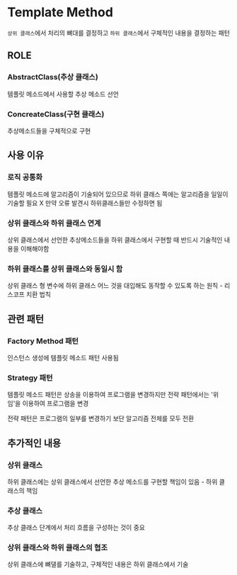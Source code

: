 # Template Method

`상위 클래스`에서 처리의 뼈대를 결정하고 `하위 클래스`에서 구체적인 내용을 결정하는 패턴

## ROLE

### AbstractClass(추상 클래스)

템플릿 메소드에서 사용할 추상 메소드 선언

### ConcreateClass(구현 클래스)

추상메소드들을 구체적으로 구현

## 사용 이유

### 로직 공통화

템플릿 메소드에 알고리즘이 기술되어 있으므로 하위 클래스 쪽에는 알고리즘을 일일이 기술할 필요 X
만약 오류 발견시 하위클래스들만 수정하면 됨

### 상위 클래스와 하위 클래스 연계

상위 클래스에서 선언한 추상메소드들을 하위 클래스에서 구현할 때 반드시 기술적인 내용을 이해해야함

### 하위 클래스를 상위 클래스와 동일시 함

상위 클래스 형 변수에 하위 클래스 어느 것을 대입해도 동작할 수 있도록 하는 원칙 - 리스코프 치환 법칙

## 관련 패턴

### Factory Method 패턴

인스턴스 생성에 템플릿 메소드 패턴 사용됨

### Strategy 패턴

템플릿 메소드 패턴은 상송을 이용하여 프로그램을 변경하지만 전략 패턴에서는 '위임'을 이용하여 프로그램을 변경

전략 패턴은 프로그램의 일부를 변경하기 보단 알고리즘 전체를 모두 전환

## 추가적인 내용

### 상위 클래스

하위 클래스에는 상위 클래스에서 선언한 추상 메소드를 구현할 책임이 있음 - 하위 클래스의 책임

### 추상 클래스

추상 클래스 단계에서 처리 흐름을 구성하는 것이 중요

### 상위 클래스와 하위 클래스의 협조

상위 클래스에 뼈댈를 기술하고, 구체적인 내용은 하위 클래스에서 기술
